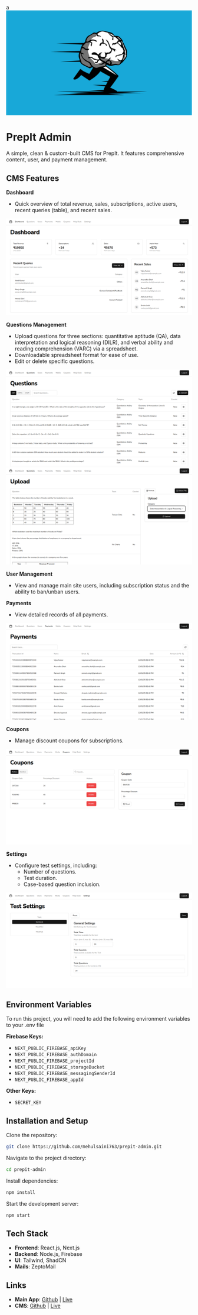 a
![Logo](/public/screenshots/prepit_landscape.png)

# **PrepIt Admin**

A simple, clean & custom-built CMS for PrepIt. It features comprehensive content, user, and payment management.

## **CMS Features**

**Dashboard**
   - Quick overview of total revenue, sales, subscriptions, active users, recent queries (table), and recent sales.

   ![Dashboard Overview](/public/screenshots/dashboard.png)

**Questions Management**
   - Upload questions for three sections: quantitative aptitude (QA), data interpretation and logical reasoning (DILR), and verbal ability and reading comprehension (VARC) via a spreadsheet.
   - Downloadable spreadsheet format for ease of use.
   - Edit or delete specific questions.

   ![Questions Management](/public/screenshots/questions1.png)
   ![Questions Management](/public/screenshots/questions2.png)

**User Management**
   - View and manage main site users, including subscription status and the ability to ban/unban users.

**Payments**
   - View detailed records of all payments.

   ![Payments Management](/public/screenshots/payments.png)

**Coupons**
   - Manage discount coupons for subscriptions.

   ![Coupons Management](/public/screenshots/coupons.png)

**Settings**
   - Configure test settings, including:
     - Number of questions.
     - Test duration.
     - Case-based question inclusion.

   ![Test Settings](/public/screenshots/settings.png)

## Environment Variables

To run this project, you will need to add the following environment variables to your .env file

**Firebase Keys:**
- `NEXT_PUBLIC_FIREBASE_apiKey`
- `NEXT_PUBLIC_FIREBASE_authDomain`
- `NEXT_PUBLIC_FIREBASE_projectId`
- `NEXT_PUBLIC_FIREBASE_storageBucket`
- `NEXT_PUBLIC_FIREBASE_messagingSenderId`
- `NEXT_PUBLIC_FIREBASE_appId`

**Other Keys:**
- `SECRET_KEY`
## Installation and Setup

Clone the repository:

```bash
git clone https://github.com/mehulsaini763/prepit-admin.git
```
Navigate to the project directory:

```bash
cd prepit-admin
```

Install dependencies:

```bash
npm install
```

Start the development server:

```bash
npm start
```
## **Tech Stack**
- **Frontend**: React.js, Next.js
- **Backend**: Node.js, Firebase
- **UI**: Tailwind, ShadCN
- **Mails**: ZeptoMail 

## Links

-  **Main App**: [Github](https://github.com/mehulsaini763/prepit) | [Live](https://prepit.vercel.app/) 
- **CMS**: [Github](https://github.com/mehulsaini763/prepit-admin) | [Live](https://prepit-admin.vercel.app/) 